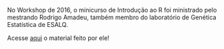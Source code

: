No Workshop de 2016, o minicurso de Introdução ao R foi ministrado pelo mestrando Rodrigo Amadeu, também membro do laboratório de Genética Estatística de ESALQ.

Acesse [aqui](https://rramadeu.github.io/) o material feito por ele!